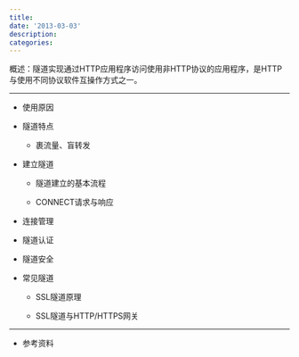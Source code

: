 ```yaml
---
title:
date: '2013-03-03'
description:
categories:
---
```



概述：隧道实现通过HTTP应用程序访问使用非HTTP协议的应用程序，是HTTP与使用不同协议软件互操作方式之一。

***

+ 使用原因
    
+ 隧道特点
 
    + 裹流量、盲转发

+ 建立隧道
     
    + 隧道建立的基本流程
        
    + CONNECT请求与响应

+ 连接管理

+ 隧道认证
    
+ 隧道安全
    
+ 常见隧道
     
    + SSL隧道原理
        
    + SSL隧道与HTTP/HTTPS网关

***

+ 参考资料
